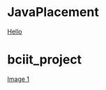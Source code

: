 # JavaPlacement


[Hello](https://www.jdoodle.com/iembed/v0/dpQ)
# bciit_project

[Image 1](https://cdn.pixabay.com/photo/2015/04/23/22/00/tree-736885__340.jpg)
